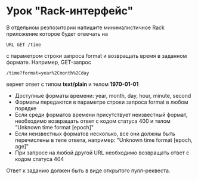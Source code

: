 # Урок "Rack-интерфейс"

В отдельном резпозитории напишите минималистичное Rack приложение которое будет отвечать на  
```
URL GET /time
```
с параметром строки запроса format и возвращать время в заданном формате. 
Например, GET-запрос  
```
/time?format=year%2Cmonth%2Cday
```
вернет ответ с типом **text/plain** и телом **1970-01-01**


- Доступные форматы времени: year, month, day, hour, minute, second
- Форматы передаются в параметре строки запроса format в любом порядке
- Если среди форматов времени присутствует неизвестный формат, необходимо возвращать ответ с кодом статуса 400 и телом "Unknown time format [epoch]"
- Если неизвестных форматов несколько, все они должны быть перечислены в теле ответа, например: "Unknown time format [epoch, age]"
- При запросе на любой другой URL необходимо возвращать ответ с кодом статуса 404

Ответ к заданию должен быть в виде открытого пулл-реквеста.
